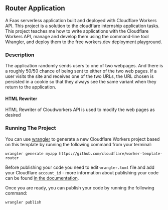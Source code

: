 ## Router Application
 A Faas serverless application built and deployed with Cloudflare Workers API. This project is a solution to the cloudflare internship application tasks. This project teaches me how to write applications with the Cloudflare Workers API, manage and develop them using the command-line tool Wrangler, and deploy them to the free workers.dev deployment playground.


### Description
The application randomly sends users to one of two webpages. And there is a roughly 50/50 chance of being sent to either of the two web pages. If a user visits the site and receives one of the two URLs, the URL chosen is persisted in a cookie so that they always see the same variant when they return to the application.
#### HTML Rewriter
HTML Rewriter of Cloudworkers API is used to modify the web pages as desired


### Running The Project

You can use [wrangler](https://github.com/cloudflare/wrangler) to generate a new Cloudflare Workers project based on this template by running the following command from your terminal:

```
wrangler generate myapp https://github.com/cloudflare/worker-template-router
```

Before publishing your code you need to edit `wrangler.toml` file and add your Cloudflare `account_id` - more information about publishing your code can be found [in the documentation](https://workers.cloudflare.com/docs/quickstart/configuring-and-publishing/).

Once you are ready, you can publish your code by running the following command:

```
wrangler publish
```



